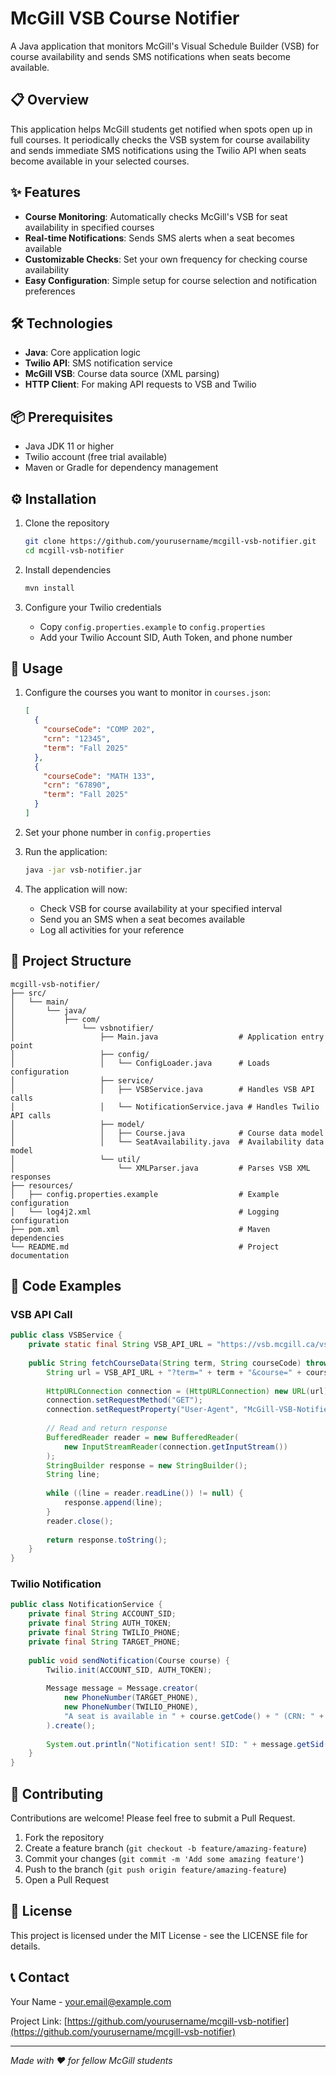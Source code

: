 # McGill VSB Course Notifier

A Java application that monitors McGill's Visual Schedule Builder (VSB) for course availability and sends SMS notifications when seats become available.

## 📋 Overview

This application helps McGill students get notified when spots open up in full courses. It periodically checks the VSB system for course availability and sends immediate SMS notifications using the Twilio API when seats become available in your selected courses.

## ✨ Features

- **Course Monitoring**: Automatically checks McGill's VSB for seat availability in specified courses
- **Real-time Notifications**: Sends SMS alerts when a seat becomes available
- **Customizable Checks**: Set your own frequency for checking course availability
- **Easy Configuration**: Simple setup for course selection and notification preferences

## 🛠️ Technologies

- **Java**: Core application logic
- **Twilio API**: SMS notification service
- **McGill VSB**: Course data source (XML parsing)
- **HTTP Client**: For making API requests to VSB and Twilio

## 📦 Prerequisites

- Java JDK 11 or higher
- Twilio account (free trial available)
- Maven or Gradle for dependency management

## ⚙️ Installation

1. Clone the repository
   ```bash
   git clone https://github.com/yourusername/mcgill-vsb-notifier.git
   cd mcgill-vsb-notifier
   ```

2. Install dependencies
   ```bash
   mvn install
   ```

3. Configure your Twilio credentials
   - Copy `config.properties.example` to `config.properties`
   - Add your Twilio Account SID, Auth Token, and phone number

## 🚀 Usage

1. Configure the courses you want to monitor in `courses.json`:
   ```json
   [
     {
       "courseCode": "COMP 202",
       "crn": "12345",
       "term": "Fall 2025"
     },
     {
       "courseCode": "MATH 133",
       "crn": "67890",
       "term": "Fall 2025"
     }
   ]
   ```

2. Set your phone number in `config.properties`

3. Run the application:
   ```bash
   java -jar vsb-notifier.jar
   ```

4. The application will now:
   - Check VSB for course availability at your specified interval
   - Send you an SMS when a seat becomes available
   - Log all activities for your reference

## 📂 Project Structure

```
mcgill-vsb-notifier/
├── src/
│   └── main/
│       └── java/
│           ├── com/
│               └── vsbnotifier/
│                   ├── Main.java                  # Application entry point
│                   ├── config/
│                   │   └── ConfigLoader.java      # Loads configuration
│                   ├── service/
│                   │   ├── VSBService.java        # Handles VSB API calls
│                   │   └── NotificationService.java # Handles Twilio API calls
│                   ├── model/
│                   │   ├── Course.java            # Course data model
│                   │   └── SeatAvailability.java  # Availability data model
│                   └── util/
│                       └── XMLParser.java         # Parses VSB XML responses
├── resources/
│   ├── config.properties.example                  # Example configuration
│   └── log4j2.xml                                 # Logging configuration
├── pom.xml                                        # Maven dependencies
└── README.md                                      # Project documentation
```

## 🧩 Code Examples

### VSB API Call

```java
public class VSBService {
    private static final String VSB_API_URL = "https://vsb.mcgill.ca/vsb/getclassdata.jsp";
    
    public String fetchCourseData(String term, String courseCode) throws IOException {
        String url = VSB_API_URL + "?term=" + term + "&course=" + courseCode;
        
        HttpURLConnection connection = (HttpURLConnection) new URL(url).openConnection();
        connection.setRequestMethod("GET");
        connection.setRequestProperty("User-Agent", "McGill-VSB-Notifier/1.0");
        
        // Read and return response
        BufferedReader reader = new BufferedReader(
            new InputStreamReader(connection.getInputStream())
        );
        StringBuilder response = new StringBuilder();
        String line;
        
        while ((line = reader.readLine()) != null) {
            response.append(line);
        }
        reader.close();
        
        return response.toString();
    }
}
```

### Twilio Notification

```java
public class NotificationService {
    private final String ACCOUNT_SID;
    private final String AUTH_TOKEN;
    private final String TWILIO_PHONE;
    private final String TARGET_PHONE;
    
    public void sendNotification(Course course) {
        Twilio.init(ACCOUNT_SID, AUTH_TOKEN);
        
        Message message = Message.creator(
            new PhoneNumber(TARGET_PHONE),
            new PhoneNumber(TWILIO_PHONE),
            "A seat is available in " + course.getCode() + " (CRN: " + course.getCrn() + ")!"
        ).create();
        
        System.out.println("Notification sent! SID: " + message.getSid());
    }
}
```

## 🤝 Contributing

Contributions are welcome! Please feel free to submit a Pull Request.

1. Fork the repository
2. Create a feature branch (`git checkout -b feature/amazing-feature`)
3. Commit your changes (`git commit -m 'Add some amazing feature'`)
4. Push to the branch (`git push origin feature/amazing-feature`)
5. Open a Pull Request

## 📄 License

This project is licensed under the MIT License - see the LICENSE file for details.

## 📞 Contact

Your Name - [your.email@example.com](mailto:your.email@example.com)

Project Link: [https://github.com/yourusername/mcgill-vsb-notifier](https://github.com/yourusername/mcgill-vsb-notifier)

---

*Made with ❤️ for fellow McGill students*
